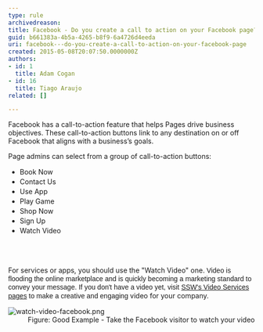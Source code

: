 ```yaml
---
type: rule
archivedreason: 
title: Facebook - Do you create a call to action on your Facebook page?
guid: b661383a-4b5a-4265-b8f9-6a4726d4eeda
uri: facebook---do-you-create-a-call-to-action-on-your-facebook-page
created: 2015-05-08T20:07:50.0000000Z
authors:
- id: 1
  title: Adam Cogan
- id: 16
  title: Tiago Araujo
related: []

---
```



<p class="ssw15-rteElement-P">Facebook&#160;has&#160;a&#160;call-to-action feature that helps&#160;Pages drive business objectives. These call-to-action buttons link to any destination on or off Facebook that aligns with a business’s goals.<br></p><p class="ssw15-rteElement-P">Page admins can select from a group of call-to-action buttons&#58;</p><p></p><ul class="ssw15-rteElement-P"><li><span style="line-height&#58;20px;">B</span><span style="line-height&#58;20px;">ook Now</span><br></li><li><span style="line-height&#58;20px;">Contact Us</span><br></li><li><span style="line-height&#58;20px;">Use App</span><br></li><li><span style="line-height&#58;20px;">Play Game</span><br></li><li><span style="line-height&#58;20px;">Shop Now</span><br></li><li><span style="line-height&#58;20px;">Sign Up</span><br></li><li><span style="line-height&#58;20px;">Watch Video</span><br></li></ul><p></p>
<br><excerpt class='endintro'></excerpt><br>
<p>​​For services or apps,&#160;you should use the &quot;Watch Video&quot; one.&#160;<span style="font-family&#58;arial, helvetica, sans-serif;line-height&#58;17px;">Video is flooding the online marketplace and is quickly becoming a marketing standard to convey your message.​&#160;​If you don't have a video yet, visit 
      <a href="http&#58;//www.ssw.com.au/ssw/Consulting/Video-Production/" target="_blank">SSW's Video Services pages</a> to make a creative and engaging&#160;</span>​video for your company.</p><dl class="goodImage"><dt><img src="/PublishingImages/watch-video-facebook.png" alt="watch-video-facebook.png" /></dt><dd>Figure&#58; Good Example - Take the Facebook visitor to watch your video​<br></dd></dl>


